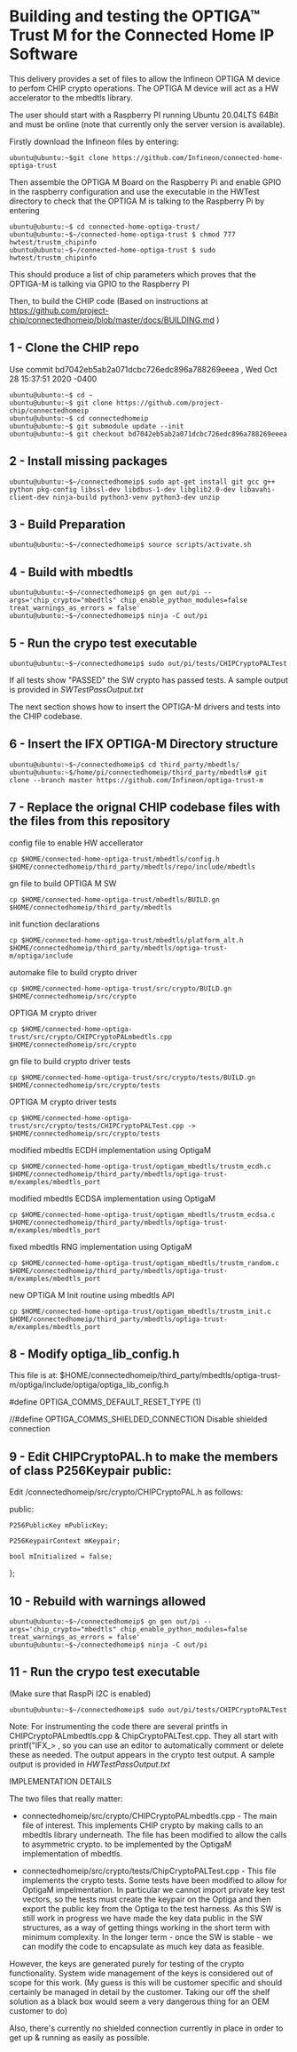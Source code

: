 # Building and testing the OPTIGA™ Trust M for the Connected Home IP Software

This delivery provides a set of files to allow the Infineon OPTIGA M device to perfom CHIP crypto operations. The OPTIGA M device will act as a HW accelerator to the mbedtls library.

The user should start with a Raspberry PI running Ubuntu 20.04LTS 64Bit and must be online (note that currently only the server version is available).

Firstly download the Infineon files by entering:

```console
ubuntu@ubuntu:~$git clone https://github.com/Infineon/connected-home-optiga-trust
```

Then assemble the OPTIGA M Board on the Raspberry Pi and enable GPIO in the raspberry configuration and use the executable in the HWTest directory to check that the OPTIGA M is talking to the Raspberry Pi by entering
```console
ubuntu@ubuntu:~$ cd connected-home-optiga-trust/
ubuntu@ubuntu:~$~/connected-home-optiga-trust $ chmod 777 hwtest/trustm_chipinfo 
ubuntu@ubuntu:~$~/connected-home-optiga-trust $ sudo hwtest/trustm_chipinfo 
```
This should produce a list of chip parameters which proves that the OPTIGA-M is talking via GPIO to the Raspberry PI

Then, to build the CHIP code (Based on instructions at https://github.com/project-chip/connectedhomeip/blob/master/docs/BUILDING.md )


## 1 - Clone the CHIP repo

Use commit bd7042eb5ab2a071dcbc726edc896a788269eeea , Wed Oct 28 15:37:51 2020 -0400

```console 
ubuntu@ubuntu:~$ cd ~
ubuntu@ubuntu:~$ git clone https://github.com/project-chip/connectedhomeip
ubuntu@ubuntu:~$ cd connectedhomeip
ubuntu@ubuntu:~$ git submodule update --init
ubuntu@ubuntu:~$ git checkout bd7042eb5ab2a071dcbc726edc896a788269eeea
```

## 2 - Install missing packages
```console
ubuntu@ubuntu:~$~/connectedhomeip$ sudo apt-get install git gcc g++ python pkg-config libssl-dev libdbus-1-dev libglib2.0-dev libavahi-client-dev ninja-build python3-venv python3-dev unzip
```

## 3 - Build Preparation
```console
ubuntu@ubuntu:~$~/connectedhomeip$ source scripts/activate.sh
```

## 4 - Build with mbedtls
```console
ubuntu@ubuntu:~$~/connectedhomeip$ gn gen out/pi --args='chip_crypto="mbedtls" chip_enable_python_modules=false treat_warnings_as_errors = false'
ubuntu@ubuntu:~$~/connectedhomeip$ ninja -C out/pi
```

## 5 - Run the crypo test executable
```console
ubuntu@ubuntu:~$~/connectedhomeip$ sudo out/pi/tests/CHIPCryptoPALTest
```

If all tests show "PASSED" the SW crypto has passed tests. A sample output is provided in *SWTestPassOutput.txt*

The next section shows how to insert the OPTIGA-M drivers and tests into the CHIP codebase.

## 6 - Insert the IFX OPTIGA-M Directory structure
```console
ubuntu@ubuntu:~$~/connectedhomeip$ cd third_party/mbedtls/
ubuntu@ubuntu:~$/home/pi/connectedhomeip/third_party/mbedtls# git clone --branch master https://github.com/Infineon/optiga-trust-m
```

## 7 - Replace the orignal CHIP codebase files with the files from this repository
config file to enable HW accellerator
```console
cp $HOME/connected-home-optiga-trust/mbedtls/config.h $HOME/connectedhomeip/third_party/mbedtls/repo/include/mbedtls
```

gn file to build OPTIGA M SW
```console
cp $HOME/connected-home-optiga-trust/mbedtls/BUILD.gn $HOME/connectedhomeip/third_party/mbedtls
```

init function declarations
```console
cp $HOME/connected-home-optiga-trust/mbedtls/platform_alt.h $HOME/connectedhomeip/third_party/mbedtls/optiga-trust-m/optiga/include
```
automake file to build crypto driver
```console
cp $HOME/connected-home-optiga-trust/src/crypto/BUILD.gn $HOME/connectedhomeip/src/crypto
```

OPTIGA M crypto driver
```console
cp $HOME/connected-home-optiga-trust/src/crypto/CHIPCryptoPALmbedtls.cpp $HOME/connectedhomeip/src/crypto
```

gn  file to build crypto driver tests
```console
cp $HOME/connected-home-optiga-trust/src/crypto/tests/BUILD.gn $HOME/connectedhomeip/src/crypto/tests
```

OPTIGA M crypto driver tests
```console
cp $HOME/connected-home-optiga-trust/src/crypto/tests/CHIPCryptoPALTest.cpp -> $HOME/connectedhomeip/src/crypto/tests
```

modified mbedtls ECDH implementation using OptigaM
```console
cp $HOME/connected-home-optiga-trust/optigam_mbedtls/trustm_ecdh.c $HOME/connectedhomeip/third_party/mbedtls/optiga-trust-m/examples/mbedtls_port
```
modified mbedtls ECDSA implementation using OptigaM
```console
cp $HOME/connected-home-optiga-trust/optigam_mbedtls/trustm_ecdsa.c $HOME/connectedhomeip/third_party/mbedtls/optiga-trust-m/examples/mbedtls_port
```

fixed mbedtls RNG implementation using OptigaM
```console
cp $HOME/connected-home-optiga-trust/optigam_mbedtls/trustm_random.c $HOME/connectedhomeip/third_party/mbedtls/optiga-trust-m/examples/mbedtls_port
```

new OPTIGA M Init routine using mbedtls API
```console
cp $HOME/connected-home-optiga-trust/optigam_mbedtls/trustm_init.c $HOME/connectedhomeip/third_party/mbedtls/optiga-trust-m/examples/mbedtls_port
```

## 8 - Modify optiga_lib_config.h

This file is at: $HOME/connectedhomeip/third_party/mbedtls/optiga-trust-m/optiga/include/optiga/optiga_lib_config.h

#define OPTIGA_COMMS_DEFAULT_RESET_TYPE     (1)

//#define OPTIGA_COMMS_SHIELDED_CONNECTION  Disable shielded connection

## 9  - Edit CHIPCryptoPAL.h to make the members of class P256Keypair public:

Edit /connectedhomeip/src/crypto/CHIPCryptoPAL.h as follows:

public:

    P256PublicKey mPublicKey;
    
    P256KeypairContext mKeypair;
    
    bool mInitialized = false;
    
};

## 10 - Rebuild with warnings allowed
```console
ubuntu@ubuntu:~$~/connectedhomeip$ gn gen out/pi --args='chip_crypto="mbedtls" chip_enable_python_modules=false treat_warnings_as_errors = false'
ubuntu@ubuntu:~$~/connectedhomeip$ ninja -C out/pi
```

## 11 - Run the crypo test executable
(Make sure that RaspPi I2C is enabled)
```console
ubuntu@ubuntu:~$~/connectedhomeip$ sudo out/pi/tests/CHIPCryptoPALTest
```

Note: For instrumenting the code there are several printfs in CHIPCryptoPALmbedtls.cpp & ChipCryptoPALTest.cpp. They all start with printf("IFX_> , so you can use an editor to automatically comment or delete these as needed. The output appears in the crypto test output. A sample output is provided in *HWTestPassOutput.txt*

IMPLEMENTATION DETAILS

The two files that really matter:

- connectedhomeip/src/crypto/CHIPCryptoPALmbedtls.cpp - The main file of interest. This implements CHIP crypto by making calls to an mbedtls library underneath. The file has been modified to allow the calls to asymmetric crypto. to be implemented by the OptigaM implementation of mbedtls.

- connectedhomeip/src/crypto/tests/ChipCryptoPALTest.cpp - This file implements the crypto tests. Some tests have been modified to allow for OptigaM impelmentation. In
particular we cannot import private key test vectors, so the tests must create the keypair on the Optiga and then export the public key from the Optiga to the test harness. As this SW is still work in progress we have made the key data public in the SW structures, as a way of getting things working in the short term with minimum complexity. In the longer term - once the SW is stable - we can modify the code to encapsulate as much key data as feasible.

However, the keys are generated purely for testing of the crypto functionality. System wide management of the keys is considered out of scope for this work. (My guess is this will be customer specific and should certainly be managed in detail by the customer. Taking our off the shelf solution as a black box would seem a very dangerous thing for an OEM customer to do)

Also, there's currently no shielded connection currently in place in order to get up & running as easily as possible.



